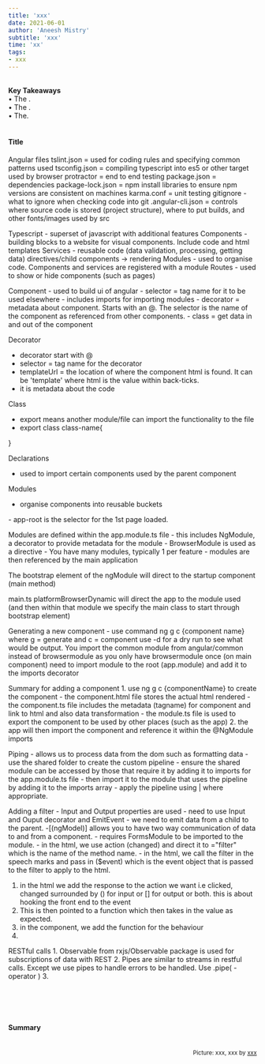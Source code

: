 ```yaml
---
title: 'xxx'
date: 2021-06-01
author: 'Aneesh Mistry'
subtitle: 'xxx'
time: 'xx'
tags:
- xxx
---
```

<br>
<strong>Key Takeaways</strong><br>
&#8226; The .<br>
&#8226; The .<br>
&#8226; The.<br>


<br>
<h4>Title</h4>
<p>
Angular files
tslint.json = used for coding rules and specifying common patterns used
tsconfig.json = compiling typescript into es5 or other target used by browser
protractor = end to end testing
package.json = dependencies 
package-lock.json = npm install libraries to ensure npm versions are consistent on machines
karma.conf = unit testing 
gitignore - what to ignore when checking code into git
.angular-cli.json = controls where source code is stored (project structure), where to put builds, and other fonts/images used by src
</p>
<p>
Typescript - superset of javascript with additional features
Components - building blocks to a website for visual components. Include code and html templates
Services - reusable code (data validation, processing, getting data)
directives/child components -> rendering
Modules - used to organise code. Components and services are registered with a module
Routes - used to show or hide components (such as pages)
</p>
<p>
Component
- used to build ui of angular
- selector = tag name for it to be used elsewhere
- includes imports for importing modules
- decorator = metadata about component. Starts with an @. The selector is the name of the component as referenced from other components. 
- class = get data in and out of the component

Decorator
- decorator start with @
- selector = tag name for the decorator
- templateUrl = the location of where the component html is found. It can be 'template' where html is the value within back-ticks. 
- it is metadata about the code

Class 
- export means another module/file can import the functionality to the file
- export class class-name{

}

Declarations
- used to import certain components used by the parent component

Modules 
- organise components into reusable buckets

</p>
<p>
- app-root is the selector for the 1st page loaded. 
</p>
<p>
Modules are defined within the app.module.ts file
- this includes NgModule, a decorator to provide metadata for the module
- BrowserModule is used  as a directive
- You have many modules, typically 1 per feature
- modules are then referenced by the main application 

The bootstrap element of the ngModule will direct to the startup component (main method)
</p>
<p>
main.ts platformBrowserDynamic will direct the app to the module used (and then within that module we specify the main class to start through 
bootstrap element)
</p>
<p>
Generating a new component
- use command ng g c {component name} where g = generate and c = component
use -d for a dry run to see what would be output. 
You import the common module from angular/common instead of browsermodule as you only have browsermodule once (on main component)
need to import module to the root (app.module) and add it to the imports decorator 
</p>
<p>
Summary for adding a component
1. use ng g c {componentName} to create the component
- the component.html file stores the actual html rendered
- the component.ts file includes the metadata (tagname) for component and link to html and also data transformation
- the module.ts file is used to export the component to be used by other places (such as the app)
2. the app will then import the component and reference it within the @NgModule imports
</p>
<p>
Piping - allows us to process data from the dom such as formatting data
- use the shared folder to create the custom pipeline
- ensure the shared module can be accessed by those that require it by adding it to imports for the app.module.ts file
- then import it to the module that uses the pipeline by adding it to the imports array
- apply the pipeline using | where appropriate. 

</p>
<p>
Adding a filter
- Input and Output properties are used - need to use Input and Ouput decorator and EmitEvent
- we need to emit data from a child to the parent. 
-[(ngModel)] allows you to have two way communication of data to and from a component. 
    - requires FormsModule to be imported to the module.
- in the html, we use action (changed) and direct it to ="filter" which is the name of the method name. 
- in the html, we call the filter in the speech marks and pass in ($event) which is the event object that is passed to the filter to apply to the html. 

1. in the html we add the response to the action we want i.e clicked, changed surrounded by () for input or [] for output or both. this is about hooking the front end to the event
2. This is then pointed to a function which then takes in the value as expected. 
3. in the component, we add the function for the behaviour
4. 
</p>
<p>
RESTful calls
1. Observable from rxjs/Observable package is used for subscriptions of data with REST
2. Pipes are similar to streams in restful calls. Except we use pipes to handle errors to be handled. Use .pipe( -operator )
3. 

</p>

<br>
<h4></h4>
<p>


</p>

<br>
<h4>Summary</h4>
<p>


</p>

<br>
<small style="float: right;" >Picture: xxx, xxx by <a target="_blank" href="http">xxx</small></a><br>